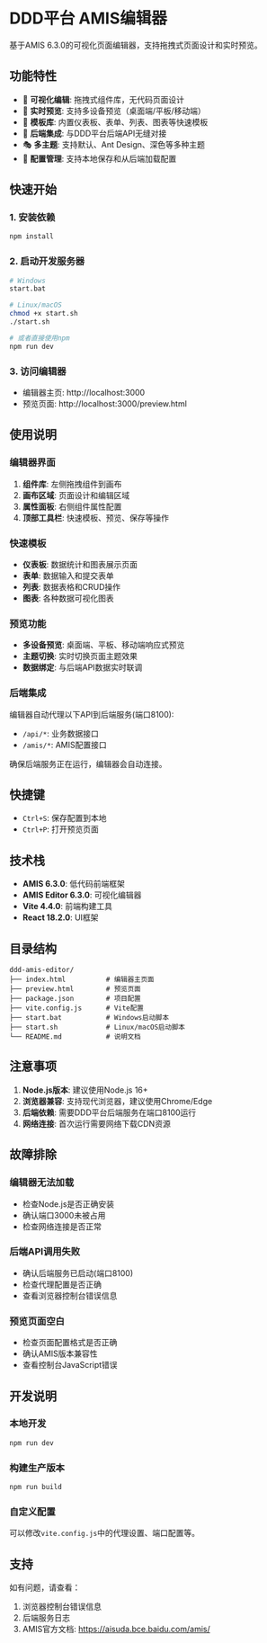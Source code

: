 # DDD平台 AMIS编辑器

基于AMIS 6.3.0的可视化页面编辑器，支持拖拽式页面设计和实时预览。

## 功能特性

- 🎨 **可视化编辑**: 拖拽式组件库，无代码页面设计
- 🔄 **实时预览**: 支持多设备预览（桌面端/平板/移动端）
- 🎯 **模板库**: 内置仪表板、表单、列表、图表等快速模板
- 🔗 **后端集成**: 与DDD平台后端API无缝对接
- 🎭 **多主题**: 支持默认、Ant Design、深色等多种主题
- 💾 **配置管理**: 支持本地保存和从后端加载配置

## 快速开始

### 1. 安装依赖
```bash
npm install
```

### 2. 启动开发服务器
```bash
# Windows
start.bat

# Linux/macOS
chmod +x start.sh
./start.sh

# 或者直接使用npm
npm run dev
```

### 3. 访问编辑器
- 编辑器主页: http://localhost:3000
- 预览页面: http://localhost:3000/preview.html

## 使用说明

### 编辑器界面
1. **组件库**: 左侧拖拽组件到画布
2. **画布区域**: 页面设计和编辑区域
3. **属性面板**: 右侧组件属性配置
4. **顶部工具栏**: 快速模板、预览、保存等操作

### 快速模板
- **仪表板**: 数据统计和图表展示页面
- **表单**: 数据输入和提交表单
- **列表**: 数据表格和CRUD操作
- **图表**: 各种数据可视化图表

### 预览功能
- **多设备预览**: 桌面端、平板、移动端响应式预览
- **主题切换**: 实时切换页面主题效果
- **数据绑定**: 与后端API数据实时联调

### 后端集成
编辑器自动代理以下API到后端服务(端口8100):
- `/api/*`: 业务数据接口
- `/amis/*`: AMIS配置接口

确保后端服务正在运行，编辑器会自动连接。

## 快捷键

- `Ctrl+S`: 保存配置到本地
- `Ctrl+P`: 打开预览页面

## 技术栈

- **AMIS 6.3.0**: 低代码前端框架
- **AMIS Editor 6.3.0**: 可视化编辑器
- **Vite 4.4.0**: 前端构建工具
- **React 18.2.0**: UI框架

## 目录结构

```
ddd-amis-editor/
├── index.html          # 编辑器主页面
├── preview.html        # 预览页面
├── package.json        # 项目配置
├── vite.config.js      # Vite配置
├── start.bat           # Windows启动脚本
├── start.sh            # Linux/macOS启动脚本
└── README.md           # 说明文档
```

## 注意事项

1. **Node.js版本**: 建议使用Node.js 16+
2. **浏览器兼容**: 支持现代浏览器，建议使用Chrome/Edge
3. **后端依赖**: 需要DDD平台后端服务在端口8100运行
4. **网络连接**: 首次运行需要网络下载CDN资源

## 故障排除

### 编辑器无法加载
- 检查Node.js是否正确安装
- 确认端口3000未被占用
- 检查网络连接是否正常

### 后端API调用失败
- 确认后端服务已启动(端口8100)
- 检查代理配置是否正确
- 查看浏览器控制台错误信息

### 预览页面空白
- 检查页面配置格式是否正确
- 确认AMIS版本兼容性
- 查看控制台JavaScript错误

## 开发说明

### 本地开发
```bash
npm run dev
```

### 构建生产版本
```bash
npm run build
```

### 自定义配置
可以修改`vite.config.js`中的代理设置、端口配置等。

## 支持

如有问题，请查看：
1. 浏览器控制台错误信息
2. 后端服务日志
3. AMIS官方文档: https://aisuda.bce.baidu.com/amis/
